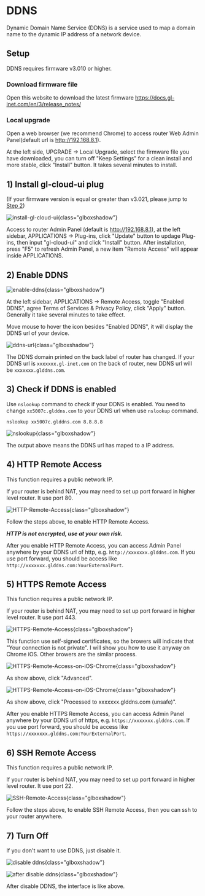# DDNS

Dynamic Domain Name Service (DDNS) is a service used to map a domain name to the dynamic IP address of a network device.

## Setup

DDNS requires firmware v3.010 or higher. 

### Download firmware file

Open this website to download the latest firmware <a href="https://docs.gl-inet.com/en/3/release_notes/" target="_blank">https://docs.gl-inet.com/en/3/release_notes/</a>

### Local upgrade

Open a web browser (we recommend Chrome) to access router Web Admin Panel(default url is <a href="http://192.168.8.1" target="_blank">http://192.168.8.1</a>).

At the left side, UPGRADE -> Local Upgrade, select the firmware file you have downloaded, you can turn off "Keep Settings" for a clean install and more stable, click "Install" button. It takes several minutes to install.

## 1) Install gl-cloud-ui plug

(If your firmware version is equal or greater than v3.021, please jump to <a href="#2-enable-ddns">Step 2</a>)

![install-gl-cloud-ui](https://static.gl-inet.com/docs/en/3/tutorials/ddns/install-gl-cloud-ui.png){class="glboxshadow"}

Access to router Admin Panel (default is <a href="http://192.168.8.1" target="_blank">http://192.168.8.1</a>), at the left sidebar, APPLICATIONS -> Plug-ins,
click "Update" button to updage Plug-ins, then input "gl-cloud-ui" and click "Install" button. After installation, press "F5" to refresh Admin Panel, a new item "Remote Access" will appear inside APPLICATIONS.

## 2) Enable DDNS 

![enable-ddns](https://static.gl-inet.com/docs/en/3/tutorials/ddns/enable-ddns.png){class="glboxshadow"}

At the left sidebar, APPLICATIONS -> Remote Access, toggle "Enabled DDNS", agree Terms of Services & Privacy Policy, click "Apply" button.
Generally it take several minutes to take effect.

Move mouse to hover the icon besides "Enabled DDNS", it will display the DDNS url of your device.

![ddns-url](https://static.gl-inet.com/docs/en/3/tutorials/ddns/ddns-url.png){class="glboxshadow"}

The DDNS domain printed on the back label of router has changed. If your DDNS url is `xxxxxxx.gl-inet.com` on the back of router, new DDNS url will be `xxxxxxx.glddns.com`. 

## 3) Check if DDNS is enabled

Use `nslookup` command to check if your DDNS is enabled. You need to change `xx5007c.glddns.com` to your DDNS url when use `nslookup` command.

`nslookup xx5007c.glddns.com 8.8.8.8`

![nslookup](https://static.gl-inet.com/docs/en/3/tutorials/ddns/nslookup.png){class="glboxshadow"}

The output above means the DDNS url has maped to a IP address.

## 4) HTTP Remote Access

This function requires a public network IP.

If your router is behind NAT, you may need to set up port forward in higher level router. It use port 80.

![HTTP-Remote-Access](https://static.gl-inet.com/docs/en/3/tutorials/ddns/HTTP-Remote-Access.png){class="glboxshadow"}

Follow the steps above, to enable HTTP Remote Access. 

***HTTP is not encrypted, use at your own risk.***

After you enable HTTP Remote Access, you can access Admin Panel anywhere by your DDNS url of http, e.g. `http://xxxxxxx.glddns.com`. If you use port forward, you should be access like `http://xxxxxxx.glddns.com:YourExternalPort`.

## 5) HTTPS Remote Access

This function requires a public network IP.

If your router is behind NAT, you may need to set up port forward in higher level router. It use port 443.

![HTTPS-Remote-Access](https://static.gl-inet.com/docs/en/3/tutorials/ddns/HTTPS-Remote-Access.png){class="glboxshadow"}

This function use self-signed certificates, so the browers will indicate that "Your connection is not private". I will show you how to use it anyway on Chrome iOS. Other browers are the similar process.

![HTTPS-Remote-Access-on-iOS-Chrome](https://static.gl-inet.com/docs/en/3/tutorials/ddns/https-remote-access-ios-chrome-1.png){class="glboxshadow"}

As show above, click "Advanced".

![HTTPS-Remote-Access-on-iOS-Chrome](https://static.gl-inet.com/docs/en/3/tutorials/ddns/https-remote-access-ios-chrome-2.png){class="glboxshadow"}

As show above, click "Processed to xxxxxxx.glddns.com (unsafe)".

After you enable HTTPS Remote Access, you can access Admin Panel anywhere by your DDNS url of https, e.g. `https://xxxxxxx.glddns.com`. If you use port forward, you should be access like `https://xxxxxxx.glddns.com:YourExternalPort`.

## 6) SSH Remote Access

This function requires a public network IP.

If your router is behind NAT, you may need to set up port forward in higher level router. It use port 22.

![SSH-Remote-Access](https://static.gl-inet.com/docs/en/3/tutorials/ddns/SSH-Remote-Access.png){class="glboxshadow"}

Follow the steps above, to enable SSH Remote Access, then you can ssh to your router anywhere. 

## 7) Turn Off

If you don't want to use DDNS, just disable it.

![disable ddns](https://static.gl-inet.com/docs/en/3/tutorials/ddns/disable-ddns.png){class="glboxshadow"}

![after disable ddns](https://static.gl-inet.com/docs/en/3/tutorials/ddns/after-disable-ddns.png){class="glboxshadow"}

After disable DDNS, the interface is like above.
